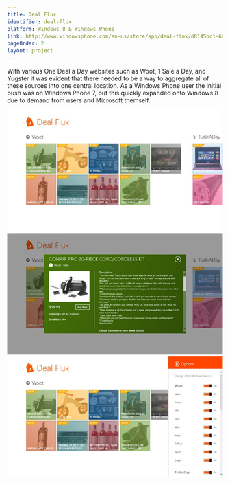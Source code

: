 ```yaml
---
title: Deal Flux
identifier: deal-flux
platform: Windows 8 & Windows Phone
link: http://www.windowsphone.com/en-us/store/app/deal-flux/d8145bc1-6b17-4138-b876-29a036112feb
pageOrder: 2
layout: project
---
```


With various One Deal a Day websites such as Woot, 1 Sale a Day, and Yugster it was evident that there
needed to be a way to aggregate all of these sources into one central location. As a Windows Phone user
the initial push was on Windows Phone 7, but this quickly expanded onto Windows 8 due to demand from users
and Microsoft themself.

![Home View](./images/1.png)
![Deal Details View](./images/2.png)
![Settings View](./images/3.png)

